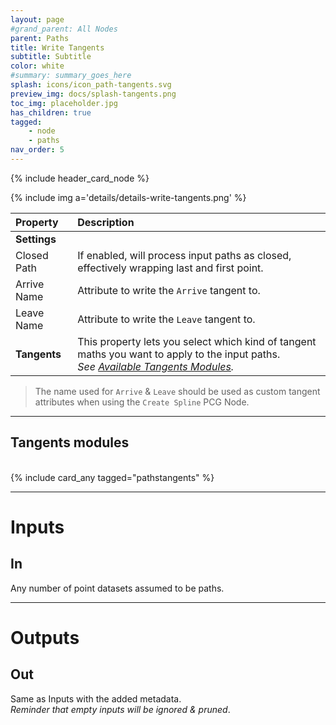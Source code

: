 ```yaml
---
layout: page
#grand_parent: All Nodes
parent: Paths
title: Write Tangents
subtitle: Subtitle
color: white
#summary: summary_goes_here
splash: icons/icon_path-tangents.svg
preview_img: docs/splash-tangents.png
toc_img: placeholder.jpg
has_children: true
tagged: 
    - node
    - paths
nav_order: 5
---
```


{% include header_card_node %}

{% include img a='details/details-write-tangents.png' %} 

| Property       | Description          |
|:-------------|:------------------|
|**Settings**||
| Closed Path           | If enabled, will process input paths as closed, effectively wrapping last and first point.  |
| Arrive Name           | Attribute to write the `Arrive` tangent to.  |
| Leave Name           | Attribute to write the `Leave` tangent to.  |
| **Tangents**           | This property lets you select which kind of tangent maths you want to apply to the input paths.<br>*See [Available Tangents Modules](#available-tangents-modules).*|

> The name used for `Arrive` & `Leave` should be used as custom tangent attributes when using the `Create Spline` PCG Node.

---
## Tangents modules
<br>
{% include card_any tagged="pathstangents" %}

---
# Inputs
## In
Any number of point datasets assumed to be paths.

---
# Outputs
## Out
Same as Inputs with the added metadata.  
*Reminder that empty inputs will be ignored & pruned*.